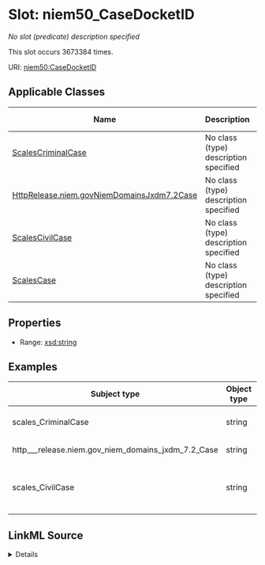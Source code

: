 

# Slot: niem50_CaseDocketID


_No slot (predicate) description specified_






This slot occurs 3673384 times.


URI: [niem50:CaseDocketID](http://release.niem.gov/niem/niem-core/5.0/CaseDocketID)



<!-- no inheritance hierarchy -->





## Applicable Classes

| Name | Description | Modifies Slot |
| --- | --- | --- |
| [ScalesCriminalCase](../classes/ScalesCriminalCase.md) | No class (type) description specified |  yes  |
| [HttpRelease.niem.govNiemDomainsJxdm7.2Case](../classes/HttpRelease.niem.govNiemDomainsJxdm7.2Case.md) | No class (type) description specified |  yes  |
| [ScalesCivilCase](../classes/ScalesCivilCase.md) | No class (type) description specified |  yes  |
| [ScalesCase](../classes/ScalesCase.md) | No class (type) description specified |  no  |







## Properties

* Range: [xsd:string](http://www.w3.org/2001/XMLSchema#string)






## Examples

| Subject type | Object type | Example subject | Example object | Occurrences |
| --- | --- | --- | --- | --- |
| scales_CriminalCase | string | scales:Case/ga-fulton-01-00-CR-244366 | 00-CR-244366 | 2222787 |
| http___release.niem.gov_niem_domains_jxdm_7.2_Case | string | scales:CivilCase | 0:15-cv-04235 | 374788 |
| scales_CivilCase | string | scales:Case/ga-clayton-magistrate-civil;;0:00-cm-00001 | 2000CM00001 P | 1075809 |




## LinkML Source

<details>

```yaml
name: niem50_CaseDocketID
annotations:
  count:
    tag: count
    value: 3673384
description: No slot (predicate) description specified
examples:
- object:
    example_object: 00-CR-244366
    example_object_type: string
    example_predicate: niem50:CaseDocketID
    example_subject: scales:Case/ga-fulton-01-00-CR-244366
    example_subject_type: scales_CriminalCase
- object:
    example_object: 0:15-cv-04235
    example_object_type: string
    example_predicate: niem50:CaseDocketID
    example_subject: scales:CivilCase
    example_subject_type: http___release.niem.gov_niem_domains_jxdm_7.2_Case
- object:
    example_object: 2000CM00001 P
    example_object_type: string
    example_predicate: niem50:CaseDocketID
    example_subject: scales:Case/ga-clayton-magistrate-civil;;0:00-cm-00001
    example_subject_type: scales_CivilCase
from_schema: scales-kg
rank: 1000
slot_uri: niem50:CaseDocketID
alias: niem50_CaseDocketID
domain_of:
- http___release.niem.gov_niem_domains_jxdm_7.2_Case
- scales_Case
- scales_CivilCase
- scales_CriminalCase
range: string

```
</details>